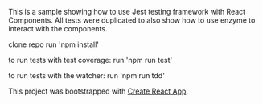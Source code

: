 
This is a sample showing how to use Jest testing framework with React Components.
All tests were duplicated to also show how to use enzyme to interact with the components.

clone repo
run 'npm install'

to run tests with test coverage:
run 'npm run test'

to run tests with the watcher:
run 'npm run tdd'



This project was bootstrapped with [Create React App](https://github.com/facebookincubator/create-react-app).